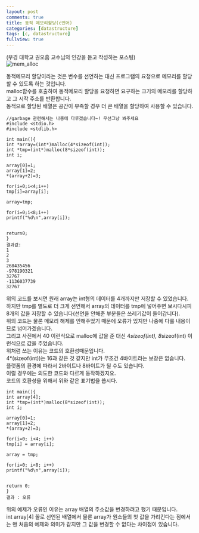 ```yaml
---
layout: post
comments: true
title: 동적 메모리할당(c언어)
categories: [datastructure]
tags: [c, datastructure]
fullview: true
---
```


(부경 대학교 권오흠 교수님의 인강을 듣고 작성하는 포스팅)  
![mem_alloc](https://impressprogram.github.io/assets/media/mem_alloc.png)

동적메모리 할당이라는 것은 변수를 선언하는 대신 프로그램의 요청으로 메모리를 할당 할 수 있도록 하는 것입니다.  
malloc함수를 호출하여 동적메모리 할당을 요청하면 요구하는 크기의 메모리를 할당하고 그 시작 주소를 반환합니다.  
동적으로 할당된 배열은 공간이 부족할 경우 더 큰 배열을 할당하여 사용할 수 있습니다.  


```
//garbage 관련해서는 나중에 다루겠습니다~! 우선그냥 봐주세요
#include <stdio.h>
#include <stdlib.h>

int main(){
int *array=(int*)malloc(4*sizeof(int));
int *tmp=(int*)malloc(8*sizeof(int));
int i;

array[0]=1;
array[1]=2;
*(array+2)=3;

for(i=0;i<4;i++)
tmp[i]=array[i];

array=tmp;

for(i=0;i<8;i++)
printf("%d\n",array[i]);


return0;
}
결과값:
1 
2 
3 
268435456 
-978190321 
32767 
-1136037739 
32767 

```

위의 코드를 보시면 원래 array는 int형의 데이터를 4개까지만 저장할 수 있었습니다.  
하지만 tmp를 별도로 더 크게 선언해서 array의 데이터를 tmp에 넣어주면 보시다시피 8개의 값을 저장할 수 있습니다(선언을 안해준 부분들은 쓰레기값이 들어갑니다).  
위의 코드는 물론 메모리 해제를 안해주었기 때문에 오류가 있지만 나중에 다룰 내용이므로 넘어가겠습니다.  
그리고 사진에서 40 이런식으로 malloc에 값을 준 대신 4*sizeof(int), 8*sizeof(int) 이런식으로 값을 주었습니다.  
위처럼 쓰는 이유는 코드의 호환성때문입니다.  
4*(sizeof(int))는 16과 같은 것 같지만 int가 무조건 4바이트라는 보장은 없습니다.  
플랫폼의 환경에 따라서 2바이트나 8바이트가 될 수도 있습니다.  
이럴 경우에는 의도한 코드와 다르게 동작하겠지요.  
코드의 호환성을 위해서 위와 같은 표기법을 씁시다.

```
int main(){
int array[4];
int *tmp=(int*)malloc(8*sizeof(int));
int i;

array[0]=1;
array[1]=2;
*(array+2)=3;

for(i=0; i<4; i++)
tmp[i] = array[i];

array = tmp;

for(i=0; i<8; i++)
printf("%d\n",array[i]);


return 0;
}
결과 : 오류
```

위의 예제가 오류인 이유는 array 배열의 주소값을 변경하려고 했기 때문입니다.  
int array[4] 꼴로 선언된 배열에서 물론 array가 원소들의 첫 값을 가리킨다는 점에서는 맨 처음의 예제와 의미가 같지만 그 값을 변경할 수 없다는 차이점이 있습니다.